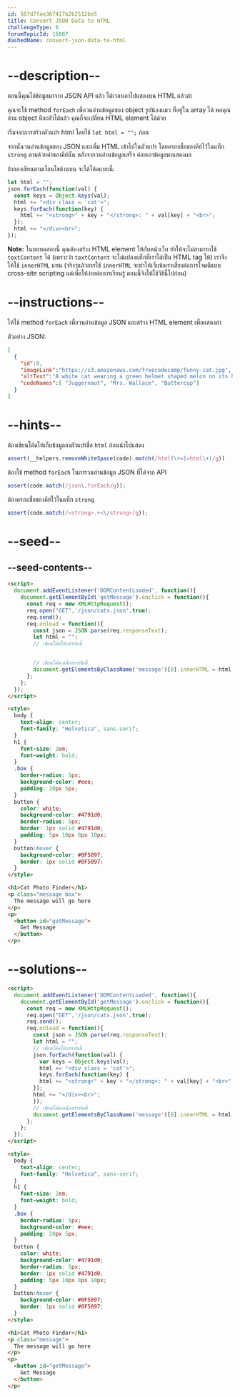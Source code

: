 ```yaml
---
id: 587d7fae367417b2b2512be5
title: Convert JSON Data to HTML
challengeType: 6
forumTopicId: 16807
dashedName: convert-json-data-to-html
---
```


# --description--

ตอนนี้คุณได้ข้อมูลมาจาก JSON API แล้ว ได้เวลาเอาไปแสดงบน HTML แล้วล่ะ

คุณจะใช้ method `forEach` เพื่อวนอ่านข้อมูลของ object รูปน้องแมว ที่อยู่ใน array ได้ 
พอคุณอ่าน object ทีละตัวได้แล้ว คุณก็จะเปลี่ยน HTML element ได้ด้วย

เริ่มจากการสร้างตัวแปร html โดยใช้ `let html = "";` ก่อน

จากนั้นวนอ่านข้อมูลของ JSON และเพื่ม HTML เข้าไปในตัวแปร โดยครอบชื่อของคีย์ไว้ในแท็ก `strong` ตามด้วยค่าของคีย์นั้น 
หลังจากวนอ่านข้อมูลเสร็จ ค่อยเอาข้อมูลมาแสดงผล

ถ้าลองเขียนตามเงื่อนไขด้านบน จะได้โค้ดแบบนี้:

```js
let html = "";
json.forEach(function(val) {
  const keys = Object.keys(val);
  html += "<div class = 'cat'>";
  keys.forEach(function(key) {
    html += "<strong>" + key + "</strong>: " + val[key] + "<br>";
  });
  html += "</div><br>";
});
```

**Note:** ในบททดสอบนี้ คุณต้องสร้าง HTML element ให้กับหน้าเว็บ ทำให้จะไม่สามารถใช้ `textContent` ได้ (เพราะว่า `textContent` จะไม่แปลงแท็กที่เราใส่เป็น HTML tag ให้) 
เราจึงให้ใช้ `innerHTML` แทน (จริงๆแล้วการใช้ `innerHTML` จะทำให้เว็บข้อเราเสี่ยงต่อการโจมตีแบบ cross-site scripting แต่เพื่อให้ง่ายต่อการเรียนรู้ ตอนนี้จึงให้ใช้วิธีนี้ไปก่อน)

# --instructions--

ให้ใช้ method `forEach` เพื่อวนอ่านข้อมูล JSON และสร้าง HTML element เพื่อแสดงค่า

ตัวอย่าง JSON:

```json
[
  {
    "id":0,
    "imageLink":"https://s3.amazonaws.com/freecodecamp/funny-cat.jpg",
    "altText":"A white cat wearing a green helmet shaped melon on its head. ",
    "codeNames":[ "Juggernaut", "Mrs. Wallace", "Buttercup"]
  }
]
```

# --hints--

ต้องเขียนโค้ดให้เก็บข้อมูลลงตัวแปรชื่อ `html` ก่อนนำไปแสดง

```js
assert(__helpers.removeWhiteSpace(code).match(/html(\+=|=html\+)/g))
```

ต้องใช้ method `forEach` ในการวนอ่านข้อมูล JSON ที่ได้จาก API

```js
assert(code.match(/json\.forEach/g));
```

ต้องครอบชื่อของคีย์ไว้ในแท็ก `strong`

```js
assert(code.match(/<strong>.+<\/strong>/g));
```

# --seed--

## --seed-contents--

```html
<script>
  document.addEventListener('DOMContentLoaded', function(){
    document.getElementById('getMessage').onclick = function(){
      const req = new XMLHttpRequest();
      req.open("GET",'/json/cats.json',true);
      req.send();
      req.onload = function(){
        const json = JSON.parse(req.responseText);
        let html = "";
        // เขียนโค้ดใต้บรรทัดนี้


        // เขียนโค้ดเหนือบรรทัดนี้
        document.getElementsByClassName('message')[0].innerHTML = html;
      };
    };
  });
</script>

<style>
  body {
    text-align: center;
    font-family: "Helvetica", sans-serif;
  }
  h1 {
    font-size: 2em;
    font-weight: bold;
  }
  .box {
    border-radius: 5px;
    background-color: #eee;
    padding: 20px 5px;
  }
  button {
    color: white;
    background-color: #4791d0;
    border-radius: 5px;
    border: 1px solid #4791d0;
    padding: 5px 10px 8px 10px;
  }
  button:hover {
    background-color: #0F5897;
    border: 1px solid #0F5897;
  }
</style>

<h1>Cat Photo Finder</h1>
<p class="message box">
  The message will go here
</p>
<p>
  <button id="getMessage">
    Get Message
  </button>
</p>
```

# --solutions--

```html
<script>
  document.addEventListener('DOMContentLoaded', function(){
    document.getElementById('getMessage').onclick = function(){
      const req = new XMLHttpRequest();
      req.open("GET",'/json/cats.json',true);
      req.send();
      req.onload = function(){
        const json = JSON.parse(req.responseText);
        let html = "";
        // เขียนโค้ดใต้บรรทัดนี้
        json.forEach(function(val) {
          var keys = Object.keys(val);
          html += "<div class = 'cat'>";
          keys.forEach(function(key) {
          html += "<strong>" + key + "</strong>: " + val[key] + "<br>";
        });
        html += "</div><br>";
        });
        // เขียนโค้ดเหนือบรรทัดนี้
        document.getElementsByClassName('message')[0].innerHTML = html;
      };
    };
  });
</script>

<style>
  body {
    text-align: center;
    font-family: "Helvetica", sans-serif;
  }
  h1 {
    font-size: 2em;
    font-weight: bold;
  }
  .box {
    border-radius: 5px;
    background-color: #eee;
    padding: 20px 5px;
  }
  button {
    color: white;
    background-color: #4791d0;
    border-radius: 5px;
    border: 1px solid #4791d0;
    padding: 5px 10px 8px 10px;
  }
  button:hover {
    background-color: #0F5897;
    border: 1px solid #0F5897;
  }
</style>

<h1>Cat Photo Finder</h1>
<p class="message">
  The message will go here
</p>
<p>
  <button id="getMessage">
    Get Message
  </button>
</p>
```
